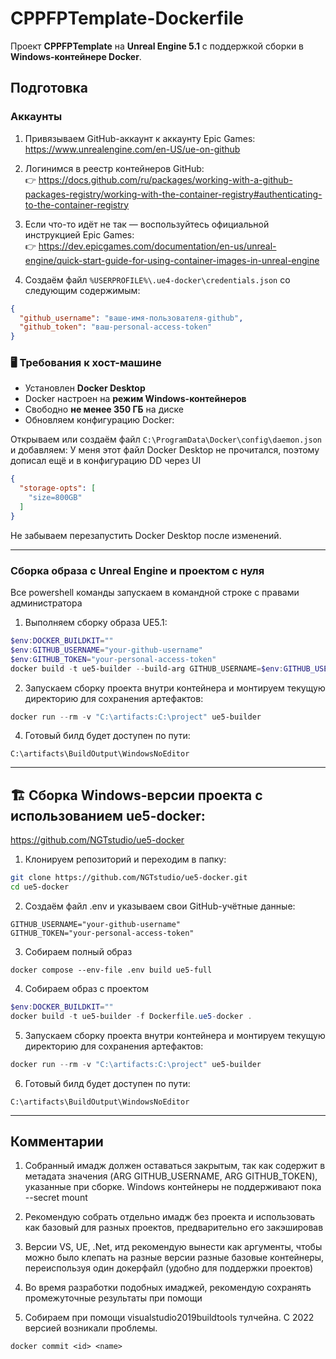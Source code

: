 # CPPFPTemplate-Dockerfile

Проект **CPPFPTemplate** на **Unreal Engine 5.1** с поддержкой сборки в **Windows-контейнере Docker**.

## Подготовка

### Аккаунты

1. Привязываем GitHub-аккаунт к аккаунту Epic Games:  
   https://www.unrealengine.com/en-US/ue-on-github

2. Логинимся в реестр контейнеров GitHub:  
   👉 https://docs.github.com/ru/packages/working-with-a-github-packages-registry/working-with-the-container-registry#authenticating-to-the-container-registry

3. Если что-то идёт не так — воспользуйтесь официальной инструкцией Epic Games:  
   👉 https://dev.epicgames.com/documentation/en-us/unreal-engine/quick-start-guide-for-using-container-images-in-unreal-engine

4. Создаём файл `%USERPROFILE%\.ue4-docker\credentials.json` со следующим содержимым:

```json
{
  "github_username": "ваше-имя-пользователя-github",
  "github_token": "ваш-personal-access-token"
}
```

### 🖥️ Требования к хост-машине

- Установлен **Docker Desktop**
- Docker настроен на **режим Windows-контейнеров**
- Свободно **не менее 350 ГБ** на диске
- Обновляем конфигурацию Docker:

Открываем или создаём файл `C:\ProgramData\Docker\config\daemon.json` и добавляем:
У меня этот файл Docker Desktop не прочитался, поэтому дописал ещё и в конфигурацию DD через UI

```json
{
  "storage-opts": [
    "size=800GB"
  ]
}
```

Не забываем перезапустить Docker Desktop после изменений.

---

### Сборка образа с Unreal Engine и проектом c нуля

Все powershell команды запускаем в командной строке с правами администратора

1. Выполняем сборку образа UE5.1:

```powershell
$env:DOCKER_BUILDKIT=""
$env:GITHUB_USERNAME="your-github-username"
$env:GITHUB_TOKEN="your-personal-access-token"
docker build -t ue5-builder --build-arg GITHUB_USERNAME=$env:GITHUB_USERNAME --build-arg GITHUB_TOKEN=$env:GITHUB_TOKEN .

```

2. Запускаем сборку проекта внутри контейнера и монтируем текущую директорию для сохранения артефактов:

```powershell
docker run --rm -v "C:\artifacts:C:\project" ue5-builder
```

4. Готовый билд будет доступен по пути:

```
C:\artifacts\BuildOutput\WindowsNoEditor
```

---

## 🏗️ Сборка Windows-версии проекта c использованием ue5-docker:
https://github.com/NGTstudio/ue5-docker

1. Клонируем репозиторий и переходим в папку:

```bash
git clone https://github.com/NGTstudio/ue5-docker.git
cd ue5-docker
```

2. Создаём файл .env и указываем свои GitHub-учётные данные:

```
GITHUB_USERNAME="your-github-username"
GITHUB_TOKEN="your-personal-access-token"
```

3. Собираем полный образ

```
docker compose --env-file .env build ue5-full
```

4. Собираем образ с проектом

```powershell
$env:DOCKER_BUILDKIT=""
docker build -t ue5-builder -f Dockerfile.ue5-docker .
```

5. Запускаем сборку проекта внутри контейнера и монтируем текущую директорию для сохранения артефактов:

```powershell
docker run --rm -v "C:\artifacts:C:\project" ue5-builder
```

6. Готовый билд будет доступен по пути:

```
C:\artifacts\BuildOutput\WindowsNoEditor
```
---

## Комментарии

1. Собранный имадж должен оставаться закрытым, так как содержит в метадата значения (ARG GITHUB_USERNAME, ARG GITHUB_TOKEN), указанные при сборке.
Windows контейнеры не поддерживают пока --secret mount

2. Рекомендую собрать отдельно имадж без проекта и использовать как базовый для разных проектов, предварительно его закэшировав

3. Версии VS, UE, .Net, итд рекомендую вынести как аргументы, чтобы можно было клепать на разные версии разные базовые контейнеры, переиспользуя один докерфайл (удобно для поддержки проектов)

4. Во время разработки подобных имаджей, рекомендую сохранять промежуточные результаты при помощи

5. Собираем при помощи visualstudio2019buildtools тулчейна. С 2022 версией возникали проблемы.

```
docker commit <id> <name>
```